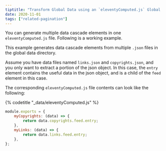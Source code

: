 ```yaml
---
tiptitle: "Transform Global Data using an `eleventyComputed.js` Global Data File"
date: 2020-11-01
tags: ["related-pagination"]
---
```


You can generate multiple data cascade elements in one `eleventyComputed.js` file. Following is a working example.

This example generates data cascade elements from multiple `.json` files in the global data directory.

Assume you have data files named `links.json` and `copyrights.json`, and you only want to extract a portion of the json object. In this case, the `entry` element contains the useful data in the json object, and is a child of the `feed` element in this case.

The corresponding `eleventyComputed.js` file contents can look like the following:

{% codetitle "_data/eleventyComputed.js" %}

```js
module.exports = {
	myCopyrights: (data) => {
		return data.copyrights.feed.entry;
	},
	myLinks: (data) => {
		return data.links.feed.entry;
	},
};
```

